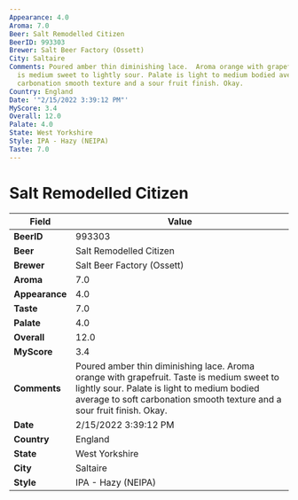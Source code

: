 ```yaml
---
Appearance: 4.0
Aroma: 7.0
Beer: Salt Remodelled Citizen
BeerID: 993303
Brewer: Salt Beer Factory (Ossett)
City: Saltaire
Comments: Poured amber thin diminishing lace.  Aroma orange with grapefruit. Taste
  is medium sweet to lightly sour. Palate is light to medium bodied average to soft
  carbonation smooth texture and a sour fruit finish. Okay.
Country: England
Date: '"2/15/2022 3:39:12 PM"'
MyScore: 3.4
Overall: 12.0
Palate: 4.0
State: West Yorkshire
Style: IPA - Hazy (NEIPA)
Taste: 7.0
---
```


# Salt Remodelled Citizen

| Field         | Value |
|---------------|-------|
| **BeerID** | 993303 |
| **Beer** | Salt Remodelled Citizen |
| **Brewer** | Salt Beer Factory (Ossett) |
| **Aroma** | 7.0 |
| **Appearance** | 4.0 |
| **Taste** | 7.0 |
| **Palate** | 4.0 |
| **Overall** | 12.0 |
| **MyScore** | 3.4 |
| **Comments** | Poured amber thin diminishing lace.  Aroma orange with grapefruit. Taste is medium sweet to lightly sour. Palate is light to medium bodied average to soft carbonation smooth texture and a sour fruit finish. Okay. |
| **Date** | 2/15/2022 3:39:12 PM |
| **Country** | England |
| **State** | West Yorkshire |
| **City** | Saltaire |
| **Style** | IPA - Hazy (NEIPA) |

